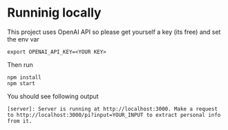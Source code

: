 # Runninig locally

This project uses OpenAI API so please get yourself a key (its free) and set the env var

```
export OPENAI_API_KEY=<YOUR KEY>
```

Then run
```
npm install
npm start
```
You should see following output 

```
[server]: Server is running at http://localhost:3000. Make a request to http://localhost:3000/pi?input=YOUR_INPUT to extract personal info from it.

```
